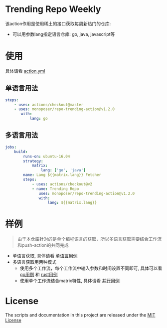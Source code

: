 # Trending Repo Weekly

该action作用是使用稀土的接口获取每周新热门的仓库:
- 可以用参数lang指定语言仓库: go, java, javascript等

# 使用
具体请看  [action.yml](action.yml)

## 单语言用法

```yml
steps:
    - uses: actions/checkout@master
    - uses: monoposer/repo-trending-action@v1.2.0
       with:
           lang: go
```

## 多语言用法
```yml
jobs:
    build:
        runs-on: ubuntu-16.04
        strategy:
            matrix:
                lang: ['go', 'java']
        name: Lang ${{matrix.lang}} Fetcher
        steps:
            - uses: actions/checkout@v2
            - name: Trending Repo
               uses: monoposer/repo-trending-action@v1.2.0
               with:
                   lang: ${{matrix.lang}}
```

# 样例
> 由于本仓库针对的是单个编程语言的获取，所以多语言获取需要结合工作流和push-action的共同完成

+ 单语言获取, 具体请看 [单语言用例]()
+ 多语言获取用两种模式
  - 使用多个工作流，每个工作流中输入参数和时间设置不同即可, 具体可以看 [go用例](https://github.com/SolaTyolo/repo-trending/blob/main/.github/workflows/go.yml) 和 [rust用例](https://github.com/SolaTyolo/repo-trending/blob/main/.github/workflows/rust.yml)
  - 使用单个工作流结合matrix特性, 具体请看 [并行用例](https://github.com/SolaTyolo/repo-trending/blob/main/.github/workflows/parallel.yml)

# License
The scripts and documentation in this project are released under the [MIT License](LICENSE)
